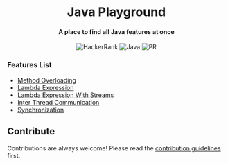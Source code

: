 <h1 align="center">Java Playground</h1>

<h4 align="center">A place to find all Java features at once</h4>

<div align="center">

![HackerRank](https://img.shields.io/badge/-Hackerrank-2EC866?style=Flat-square&logo=HackerRank&logoColor=white)
![Java](https://img.shields.io/badge/java-%23ED8B00.svg?style=Flat-square&logo=java&logoColor=white)
![PR](https://img.shields.io/static/v1?label=Made%20with%20%F0%9F%A4%8D%20by&message=develpoers&color=blue&style=Flat-square)

[comment]: <> (PR welcome badge - https://img.shields.io/static/v1?label=PRs&message=Welcome&color=ff69b4&style=Flat-square)

</div>

### Features List

- [Method Overloading](core-java/src/main/java/method/overloading/MethodOverloading.java)
- [Lambda Expression](core-java/src/main/java/lambda/expression/LambdaExpression.java)
- [Lambda Expression With Streams](core-java/src/main/java/lambda/expression/LambdaExpressionWithStreams.java)
- [Inter Thread Communication](core-java/src/main/java/concurrency/interthread/communication/InterThreadCommunication.java)
- [Synchronization](core-java/src/main/java/concurrency/synchronization/Synchronization.java)
## Contribute

Contributions are always welcome! Please read the [contribution guidelines](contributing.md) first.

[//]: # (adding additional margin from bottom)
<br>
<br>
<br>
<br>
